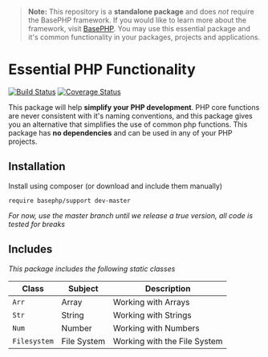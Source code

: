 > **Note:** This repository is a **standalone package** and does *not* require the BasePHP framework. If you would like to learn more about the framework, visit [BasePHP](https://github.com/basephp/framework). You may use this essential package and it's common functionality in your packages, projects and applications.

# Essential PHP Functionality

[![Build Status](https://travis-ci.org/basephp/support.svg?branch=master)](https://travis-ci.org/basephp/support) [![Coverage Status](https://coveralls.io/repos/github/basephp/support/badge.svg?branch=master)](https://coveralls.io/github/basephp/support?branch=master)

This package will help **simplify your PHP development**. PHP core functions are never consistent with it's naming conventions, and this package gives you an alternative that simplifies the use of common php functions. This package has **no dependencies** and can be used in any of your PHP projects.

## Installation

Install using composer (or download and include them manually)

```
require basephp/support dev-master
```
*For now, use the master branch until we release a true version, all code is tested for breaks*

## Includes

*This package includes the following static classes*

|Class            |Subject             |Description                    |
|---              |---                 |---                            |
|`Arr`            | Array              | Working with Arrays           |
|`Str`            | String             | Working with Strings          |
|`Num`            | Number             | Working with Numbers          |
|`Filesystem`     | File System        | Working with the File System  |
